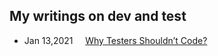 ## My writings on dev and test 

- Jan 13,2021 &nbsp;&nbsp;&nbsp;&nbsp;[Why Testers Shouldn’t Code?](https://github.com/justcli/writings/wiki/Why-Testers-Shouldn’t-Code)
